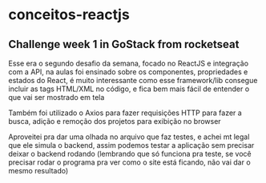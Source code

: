 # conceitos-reactjs
## Challenge week 1 in GoStack from rocketseat

Esse era o segundo desafio da semana, focado no ReactJS e integração com a API, na aulas foi ensinado sobre os componentes, propriedades e estados do React, é muito interessante como esse framework/lib consegue incluir as tags HTML/XML no código, e fica bem mais fácil de entender o que vai ser mostrado em tela

Também foi utilizado o Axios para fazer requisições HTTP para fazer a busca, adição e remoção dos projetos para exibição no browser

Aproveitei pra dar uma olhada no arquivo que faz testes, e achei mt legal que ele simula o backend, assim podemos testar a aplicação sem precisar deixar o backend rodando (lembrando que só funciona pra teste, se você precisar rodar o programa pra ver como o site está ficando, não vai dar o mesmo resultado)
